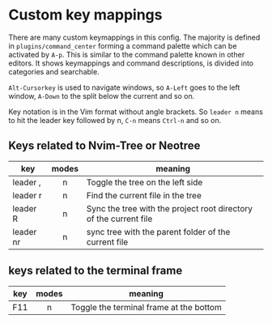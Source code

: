 
# Custom key mappings

There are many custom keymappings in this config. The majority is defined in `plugins/command_center` 
forming a command palette which can be activated by `A-p`. This is similar to the command palette known 
in other editors. It shows keymappings and command descriptions, is divided into categories and 
searchable.

`Alt-Cursorkey` is used to navigate windows, so `A-Left` goes to the left window, `A-Down` to the split 
below the current and so on.



Key notation is in the Vim format without angle brackets. So `leader n` means to hit the leader key 
followed by n, `C-n` means `Ctrl-n` and so on.

## Keys related to Nvim-Tree or Neotree

| key             | modes | meaning                                                 |
|-----------------|:-----:|---------------------------------------------------------|
|leader ,         | n     | Toggle the tree on the left side                        |
|leader r         | n     | Find the current file in the tree                       |
|leader R         | n     | Sync the tree with the project root directory of the current  file    |
|leader nr        | n     | sync tree with the parent folder of the current file    |

## keys related to the terminal frame

| key             | modes | meaning                                                 |
|-----------------|:-----:|---------------------------------------------------------|
| F11             | n     | Toggle the terminal frame at the bottom |

